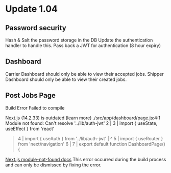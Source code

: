 # Update 1.04

## Password security

Hash & Salt the password storage in the DB
Update the authentication handler to handle this.
Pass back a JWT for authentication (8 hour expiry)

## Dashboard

Carrier Dashboard should only be able to view their accepted jobs.
Shipper Dashboard should only be able to view their created jobs.

## Post Jobs Page

Build Error
Failed to compile

Next.js (14.2.33) is outdated (learn more)
./src/app/dashboard/page.js:4:1
Module not found: Can't resolve '../lib/auth-jwt'
  2 |
  3 | import { useState, useEffect } from 'react'
> 4 | import { useAuth } from '../lib/auth-jwt'
    | ^
  5 | import { useRouter } from 'next/navigation'
  6 |
  7 | export default function DashboardPage() {

[Next.js module-not-found docs](https://nextjs.org/docs/messages/module-not-found)
This error occurred during the build process and can only be dismissed by fixing the error.
